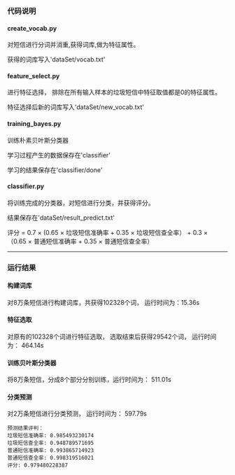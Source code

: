 ### **代码说明**
#### **create_vocab.py**
对短信进行分词并消重,获得词库,做为特征属性。

获得的词库写入'dataSet/vocab.txt'

#### **feature_select.py**
进行特征选择， 排除在所有输入样本的垃圾短信中特征取值都是0的特征属性。

特征选择后新的词库写入'dataSet/new_vocab.txt'

#### **training_bayes.py**
训练朴素贝叶斯分类器

学习过程产生的数据保存在'classifier'

学习的结果保存在'classifier/done'

#### **classifier.py**
将训练完成的分类器，对短信进行分类，并获得评分。

结果保存在'dataSet/result_predict.txt'

评分 = 0.7 × (0.65 × 垃圾短信准确率 + 0.35 × 垃圾短信查全率） + 0.3 × （0.65 × 普通短信准确率 + 0.35 × 普通短信查全率）

----------------------------

### **运行结果**
#### **构建词库**
对8万条短信进行构建词库，共获得102328个词， 运行时间为：15.36s

#### **特征选取**
对原有的102328个词进行特征选取， 选取结束后获得29542个词， 运行时间为： 464.14s

#### **训练贝叶斯分类器**
将8万条短信，分成8个部分分别训练，运行时间为： 511.01s

#### **分类预测**
对2万条短信进行分类预测， 运行时间为： 597.79s

    预测结果评判：
    垃圾短信准确率: 0.985493230174
    垃圾短信查全率: 0.948789571695
    普通短信准确率: 0.993865714923
    普通短信查全率: 0.998319516021
    评分: 0.979480228387

